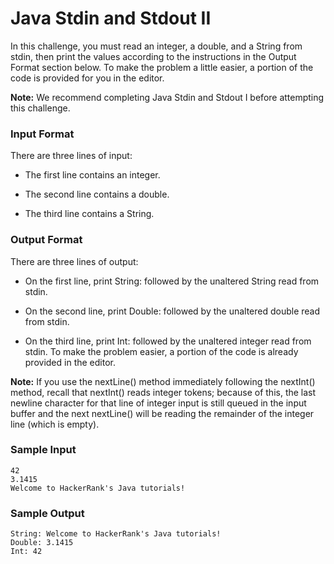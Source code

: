 # Java Stdin and Stdout II

In this challenge, you must read an integer, a double, and a String from stdin, then print the values according to the instructions in the Output Format section below. To make the problem a little easier, a portion of the code is provided for you in the editor.

**Note:** We recommend completing Java Stdin and Stdout I before attempting this challenge.

### Input Format

There are three lines of input:

* The first line contains an integer.

* The second line contains a double.

* The third line contains a String.
### Output Format

There are three lines of output:

* On the first line, print String: followed by the unaltered String read from stdin.

* On the second line, print Double: followed by the unaltered double read from stdin.

* On the third line, print Int: followed by the unaltered integer read from stdin.
To make the problem easier, a portion of the code is already provided in the editor.

**Note:** If you use the nextLine() method immediately following the nextInt() method, recall that nextInt() reads integer tokens; because of this, the last newline character for that line of integer input is still queued in the input buffer and the next nextLine() will be reading the remainder of the integer line (which is empty).

### Sample Input
```
42
3.1415
Welcome to HackerRank's Java tutorials!
```
### Sample Output
```
String: Welcome to HackerRank's Java tutorials!
Double: 3.1415
Int: 42
```